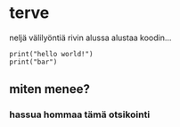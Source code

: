 # terve

neljä välilyöntiä rivin alussa alustaa koodin...

    print("hello world!")
    print("bar")
    
## miten menee?

 
### hassua hommaa tämä otsikointi
